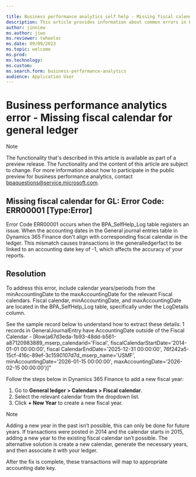 ```yaml
---

title: Business performance analytics self help - Missing fiscal calendar for general ledger 
description: This article provides information about common errors in business performance analytics.
author: jinniew
ms.author: jiwo
ms.reviewer: twheeloc 
ms.date: 09/09/2023
ms.topic: welcome
ms.prod: 
ms.technology:
ms.custom:
ms.search.form: business-performance-analytics
audience: Application User
---
```


# Business performance analytics error - Missing fiscal calendar for general ledger 

> [!NOTE]
> The functionality that's described in this article is available as part of a preview release. The functionality and the content of this article are subject to change. For more information about how to participate in the public preview for business performance analytics, contact <bpaquestions@service.microsoft.com>.

## Missing fiscal calendar for GL: Error Code: ERR00001 [Type:Error] 

Error Code ERR00001 occurs when the BPA_SelfHelp_Log table registers an issue. When the accounting dates in the General journal entries table in Dynamics 365 Finance don't align with corresponding fiscal
calendar in the ledger. This mismatch causes transactions in the generalledgerfact to be linked to an accounting date key of -1, which affects the accuracy of your reports. 

## Resolution  
To address this error, include calendar years/periods from the minAccountingDate to the maxAccountingDate for the relevant Fiscal calendars. Fiscal calendar, minAccountingDate, and maxAccountingDate are located in the BPA_SelfHelp_Log table, specifically under the LogDetails column. 

See the sample record below to understand how to extract these details: 
1 records in GeneralJournalEntry have AccountingDate outside of the Fiscal Calendar - [Row(a67d3eda-1b93-48dd-b561-a87120983889_mserp_calendarid='Fiscal', fiscalCalendarStartDate='2014-01-01 00:00:00', fiscal
CalendarEndDate='2025-12-31 00:00:00', 76f242a5-15cf-416c-89ef-3c1590107d7d_mserp_name='USMF', minAccountingDate='2026-01-15 00:00:00', maxAccountingDate='2026-02-15 00:00:00')]” 

Follow the steps below in Dynamics 365 Finance to add a new fiscal year: 
1. Go to **General ledger > Calendars > Fiscal calendar**.
2. Select the relevant calendar from the dropdown list.
3. Click **+ New Year** to create a new fiscal year. 

>[!NOTE]
>Adding a new year in the past isn’t possible, this can only be done for future years. If transactions were posted in 2014 and the calendar starts in 2015, adding a new year to the existing fiscal calendar isn’t possible. The alternative solution is create a new calendar, generate the necessary years, and then associate it with your ledger. 

After the fix is complete, these transactions will map to appropriate accounting date key. 
 
